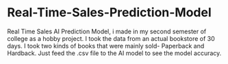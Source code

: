 # Real-Time-Sales-Prediction-Model
Real Time Sales AI Prediction Model, i made in my second semester of college as a hobby project.
I took the data from an actual bookstore of 30 days. I took two kinds of books that were mainly sold- Paperback and Hardback.
Just feed the .csv file to the AI model to see the model accuracy.
